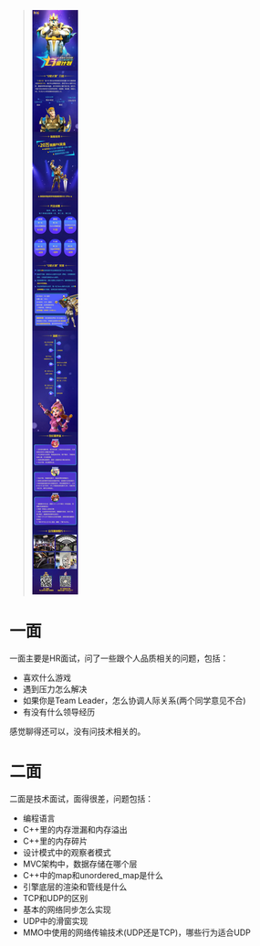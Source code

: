 > ![2019 IGG Internship](assets/2019-IGG-internship.jpg)

# 一面

一面主要是HR面试，问了一些跟个人品质相关的问题，包括：

- 喜欢什么游戏
- 遇到压力怎么解决
- 如果你是Team Leader，怎么协调人际关系(两个同学意见不合)
- 有没有什么领导经历

感觉聊得还可以，没有问技术相关的。



# 二面

二面是技术面试，面得很差，问题包括：

- 编程语言
- C++里的内存泄漏和内存溢出
- C++里的内存碎片
- 设计模式中的观察者模式
- MVC架构中，数据存储在哪个层
- C++中的map和unordered_map是什么
- 引擎底层的渲染和管线是什么
- TCP和UDP的区别
- 基本的网络同步怎么实现
- UDP中的滑窗实现
- MMO中使用的网络传输技术(UDP还是TCP)，哪些行为适合UDP